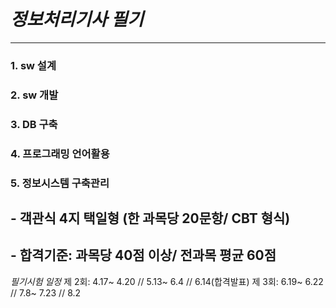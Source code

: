 # *정보처리기사 필기*
---
### 1. sw 설계
### 2. sw 개발
### 3. DB 구축
### 4. 프로그래밍 언어활용
### 5. 정보시스템 구축관리

## - 객관식 4지 택일형 (한 과목당 20문항/ CBT 형식)
## - 합격기준: 과목당 40점 이상/ 전과목 평균 60점

*필기시험 일정*
 제 2회: 4.17~ 4.20 // 5.13~ 6.4 // 6.14(합격발표)
 제 3회: 6.19~ 6.22 // 7.8~ 7.23 // 8.2
